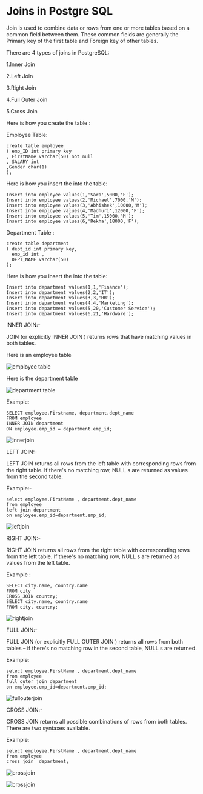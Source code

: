 # Joins in Postgre SQL

Join is used to combine data or rows from one or more tables based on a common field between them. These common fields are generally the Primary key of the first table and Foreign key of other tables.

There are 4 types of joins in PostgreSQL:

1.Inner Join

2.Left Join

3.Right Join

4.Full Outer Join

5.Cross Join

Here is how you  create the table :

Employee Table:

```
create table employee
( emp_ID int primary key
, FirstName varchar(50) not null
, SALARY int
,Gender char(1)
);
```

Here is how you insert the into the table:

```
Insert into employee values(1,'Sara',5000,'F');
Insert into employee values(2,'Michael',7000,'M');
Insert into employee values(3,'Abhishek',10000,'M');
Insert into employee values(4,'Madhuri',12000,'F');
Insert into employee values(5,'Tim',15000,'M');
Insert into employee values(6,'Rekha',18000,'F');
```

Department Table :

```
create table department
( dept_id int primary key,
  emp_id int ,
  DEPT_NAME varchar(50)
);
```

Here is how you insert the into the table:

```
Insert into department values(1,1,'Finance');
Insert into department values(2,2,'IT');
Insert into department values(3,3,'HR');
Insert into department values(4,4,'Marketing');
Insert into department values(5,20,'Customer Service');
Insert into department values(6,21,'Hardware');
```


INNER JOIN:-

JOIN (or explicitly INNER JOIN ) returns rows that have matching values in both
tables.


Here is an employee table

![employee table](./images/employee-table.png)


Here is the department table

![department table](./images/department-table.png)


Example:

```
SELECT employee.Firstname, department.dept_name
FROM employee
INNER JOIN department
ON employee.emp_id = department.emp_id;
```

![innerjoin](./images/inner-join.png)



LEFT JOIN:-


LEFT JOIN returns all rows from the left table with corresponding rows from the right
table. If there's no matching row, NULL s are returned as values from the second
table.



Example:-

```
select employee.FirstName , department.dept_name
from employee
left join department
on employee.emp_id=department.emp_id;
```

![leftjoin](./images/left-join.png)


RIGHT JOIN:-

RIGHT JOIN returns all rows from the right table with corresponding rows from the
left table. If there's no matching row, NULL s are returned as values from the left
table.

Example :

```
SELECT city.name, country.name
FROM city
CROSS JOIN country;
SELECT city.name, country.name
FROM city, country;
```

![rightjoin](./images/right-join.png)


FULL JOIN:-

FULL JOIN (or explicitly FULL OUTER JOIN ) returns all rows from both tables – if
there's no matching row in the second table, NULL s are returned.


Example:

```
select employee.FirstName , department.dept_name
from employee
full outer join department
on employee.emp_id=department.emp_id;
```


![fullouterjoin](./images/full-outer-join.png)



CROSS JOIN:-

CROSS JOIN returns all possible combinations of rows from both tables. There are
two syntaxes available.

Example:

```
select employee.FirstName , department.dept_name
from employee
cross join  department;
```

![crossjoin](./images/cross-join-1.png)

![crossjoin](./images/cross-join-2.png)




